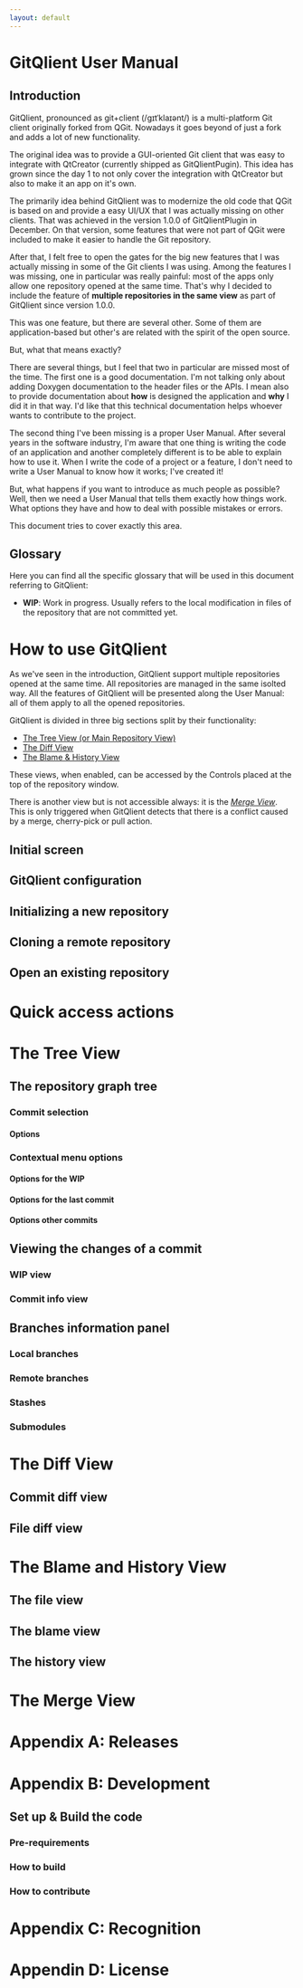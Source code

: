 ```yaml
---
layout: default
---
```


# GitQlient User Manual

## Introduction

GitQlient, pronounced as git+client (/gɪtˈklaɪənt/) is a multi-platform Git client originally forked from QGit. Nowadays it goes beyond of just a fork and adds a lot of new functionality.

The original idea was to provide a GUI-oriented Git client that was easy to integrate with QtCreator (currently shipped as GitQlientPugin). This idea has grown since the day 1 to not only cover the integration with QtCreator but also to make it an app on it's own.

The primarily idea behind GitQlient was to modernize the old code that QGit is based on and provide a easy UI/UX that I was actually missing on other clients. That was achieved in the version 1.0.0 of GitQlientPlugin in December. On that version, some features that were not part of QGit were included to make it easier to handle the Git repository.

After that, I felt free to open the gates for the big new features that I was actually missing in some of the Git clients I was using. Among the features I was missing, one in particular was really painful: most of the apps only allow one repository opened at the same time. That's why I decided to include the feature of **multiple repositories in the same view** as part of GitQlient since version 1.0.0.

This was one feature, but there are several other. Some of them are application-based but other's are related with the spirit of the open source.

But, what that means exactly?

There are several things, but I feel that two in particular are missed most of the time. The first one is a good documentation. I'm not talking only about adding Doxygen documentation to the header files or the APIs. I mean also to provide documentation about **how** is designed the application and **why** I did it in that way. I'd like that this technical documentation helps whoever wants to contribute to the project.

The second thing I've been missing is a proper User Manual. After several years in the software industry, I'm aware that one thing is writing the code of an application and another completely different is to be able to explain how to use it. When I write the code of a project or a feature, I don't need to write a User Manual to know how it works; I've created it!

But, what happens if you want to introduce as much people as possible? Well, then we need a User Manual that tells them exactly how things work. What options they have and how to deal with possible mistakes or errors.

This document tries to cover exactly this area.

## Glossary

Here you can find all the specific glossary that will be used in this document referring to GitQlient:

- **WIP**: Work in progress. Usually refers to the local modification in files of the repository that are not committed yet.

# How to use GitQlient

As we've seen in the introduction, GitQlient support multiple repositories opened at the same time. All repositories are managed in the same isolted way. All the features of GitQlient will be presented along the User Manual: all of them apply to all the opened repositories.

GitQlient is divided in three big sections split by their functionality:

- [The Tree View (or Main Repository View)](#the-three-view)
- [The Diff View](#the-diff-view)
- [The Blame & History View](#the-blame-and-history-view)

These views, when enabled, can be accessed by the Controls placed at the top of the repository window.

There is another view but is not accessible always: it is the [*Merge View*](#the-merge-view). This is only triggered when GitQlient detects that there is a conflict caused by a merge, cherry-pick or pull action.

## Initial screen

## GitQlient configuration

## Initializing a new repository

## Cloning a remote repository

## Open an existing repository

# Quick access actions

# The Tree View

## The repository graph tree

### Commit selection

#### Options

### Contextual menu options

#### Options for the WIP

#### Options for the last commit

#### Options other commits

## Viewing the changes of a commit

### WIP view

### Commit info view

## Branches information panel

### Local branches

### Remote branches

### Stashes

### Submodules

# The Diff View

## Commit diff view

## File diff view

# The Blame and History View

## The file view

## The blame view

## The history view

# The Merge View

# Appendix A: Releases

# Appendix B: Development

## Set up & Build the code

### Pre-requirements

### How to build

### How to contribute

# Appendix C: Recognition

# Appendin D: License